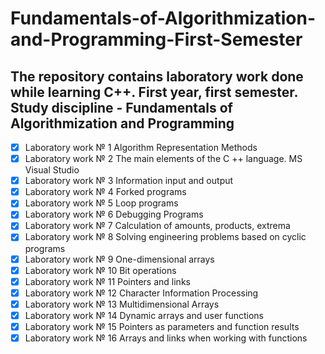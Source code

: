 # Fundamentals-of-Algorithmization-and-Programming-First-Semester
## The repository contains laboratory work done while learning C++. First year, first semester. Study discipline - Fundamentals of Algorithmization and Programming


- [x] Laboratory work № 1 Algorithm Representation Methods
- [x] Laboratory work № 2 The main elements of the C ++ language. MS Visual Studio
- [x] Laboratory work № 3 Information input and output
- [x] Laboratory work № 4 Forked programs
- [x] Laboratory work № 5 Loop programs
- [x] Laboratory work № 6 Debugging Programs
- [x] Laboratory work № 7 Calculation of amounts, products, extrema
- [x] Laboratory work № 8 Solving engineering problems based on cyclic programs
- [x] Laboratory work № 9 One-dimensional arrays
- [x] Laboratory work № 10 Bit operations
- [x] Laboratory work № 11 Pointers and links
- [x] Laboratory work № 12 Character Information Processing
- [x] Laboratory work № 13 Multidimensional Arrays
- [x] Laboratory work № 14 Dynamic arrays and user functions
- [x] Laboratory work № 15 Pointers as parameters and function results
- [x] Laboratory work № 16 Arrays and links when working with functions
